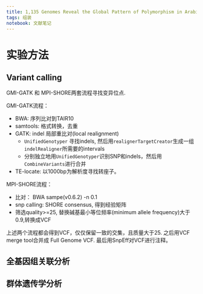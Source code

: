 ```yaml
---
title: 1,135 Genomes Reveal the Global Pattern of Polymorphism in Arabidopsis thaliana
tags: 组装
notebook: 文献笔记 
---
```

# 实验方法

## Variant calling

GMI-GATK 和 MPI-SHORE两套流程寻找变异位点.

GMI-GATK流程：

- BWA: 序列比对到TAIR10
- samtools: 格式转换，去重
- GATK: indel 局部重比对(local realignment)
    - `UnifiedGenotyper` 寻找indels, 然后用`realignerTargetCreator`生成一组`indelRealigner`所需要的intervals
    - 分别独立地用`UnifiedGenotyper`识别SNP和indels，然后用`CombineVariants`进行合并
- TE-locate: 以1000bp为解析度寻找转座子。

MPI-SHORE流程：

- 比对： BWA sampe(v0.6.2) -n 0.1
- snp calling: SHORE consensus, 得到经验矩阵
- 筛选quality>=25, 替换碱基最小等位频率(minimum allele frequency)大于0.9,转换成VCF

上述两个流程都会得到VCF，仅仅保留一致的交集，且质量大于25. 之后用VCF merge tool合并成 Full Genome VCF. 最后用SnpEff对VCF进行注释。

## 全基因组关联分析

## 群体遗传学分析